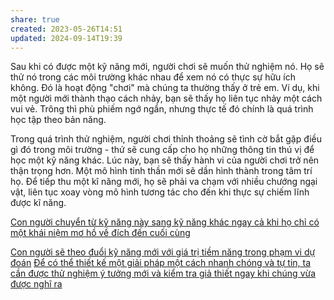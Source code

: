 ```yaml
---
share: true
created: 2023-05-26T14:51
updated: 2024-09-14T19:39
---
```

Sau khi có được một kỹ năng mới, người chơi sẽ muốn thử nghiệm nó. Họ sẽ thử nó trong các môi trường khác nhau để xem nó có thực sự hữu ích không. Đó là hoạt động "chơi" mà chúng ta thường thấy ở trẻ em. Ví dụ, khi một người mới thành thạo cách nhảy, bạn sẽ thấy họ liên tục nhảy một cách vui vẻ. Trông thì phù phiếm ngớ ngẩn, nhưng thực tế đó chính là quá trình học tập theo bản năng.

Trong quá trình thử nghiệm, người chơi thỉnh thoảng sẽ tình cờ bắt gặp điều gì đó trong môi trường - thứ sẽ cung cấp cho họ những thông tin thú vị để học một kỹ năng khác. Lúc này, bạn sẽ thấy hành vi của người chơi trở nên thận trọng hơn. Một mô hình tinh thần mới sẽ dần hình thành trong tâm trí họ. Để tiếp thu một kĩ năng mới, họ sẽ phải va chạm với nhiều chướng ngại vật, liên tục xoay vòng mô hình tương tác cho đến khi thực sự chiếm lĩnh được kĩ năng.

[Con người chuyển từ kỹ năng này sang kỹ năng khác ngay cả khi họ chỉ có một khái niệm mơ hồ về đích đến cuối cùng](../K%E1%BB%B9%20n%C4%83ng,%20%C4%91%E1%BB%99ng%20l%E1%BB%B1c/Con%20ng%C6%B0%E1%BB%9Di%20chuy%E1%BB%83n%20t%E1%BB%AB%20k%E1%BB%B9%20n%C4%83ng%20n%C3%A0y%20sang%20k%E1%BB%B9%20n%C4%83ng%20kh%C3%A1c%20ngay%20c%E1%BA%A3%20khi%20h%E1%BB%8D%20ch%E1%BB%89%20c%C3%B3%20m%E1%BB%99t%20kh%C3%A1i%20ni%E1%BB%87m%20m%C6%A1%20h%E1%BB%93%20v%E1%BB%81%20%C4%91%C3%ADch%20%C4%91%E1%BA%BFn%20cu%E1%BB%91i%20c%C3%B9ng.md)

[Con người sẽ theo đuổi kỹ năng mới với giá trị tiềm năng trong phạm vi dự đoán](../K%E1%BB%B9%20n%C4%83ng,%20%C4%91%E1%BB%99ng%20l%E1%BB%B1c/Con%20ng%C6%B0%E1%BB%9Di%20s%E1%BA%BD%20theo%20%C4%91u%E1%BB%95i%20k%E1%BB%B9%20n%C4%83ng%20m%E1%BB%9Bi%20v%E1%BB%9Bi%20gi%C3%A1%20tr%E1%BB%8B%20ti%E1%BB%81m%20n%C4%83ng%20trong%20ph%E1%BA%A1m%20vi%20d%E1%BB%B1%20%C4%91o%C3%A1n.md)
[Để có thể thiết kế một giải pháp một cách nhanh chóng và tự tin, ta cần được thử nghiệm ý tưởng mới và kiểm tra giả thiết ngay khi chúng vừa được nghĩ ra](%C4%90%E1%BB%83%20c%C3%B3%20th%E1%BB%83%20thi%E1%BA%BFt%20k%E1%BA%BF%20m%E1%BB%99t%20gi%E1%BA%A3i%20ph%C3%A1p%20m%E1%BB%99t%20c%C3%A1ch%20nhanh%20ch%C3%B3ng%20v%C3%A0%20t%E1%BB%B1%20tin,%20ta%20c%E1%BA%A7n%20%C4%91%C6%B0%E1%BB%A3c%20th%E1%BB%AD%20nghi%E1%BB%87m%20%C3%BD%20t%C6%B0%E1%BB%9Fng%20m%E1%BB%9Bi%20v%C3%A0%20ki%E1%BB%83m%20tra%20gi%E1%BA%A3%20thi%E1%BA%BFt%20ngay%20khi%20ch%C3%BAng%20v%E1%BB%ABa%20%C4%91%C6%B0%E1%BB%A3c%20ngh%C4%A9%20ra.md)
